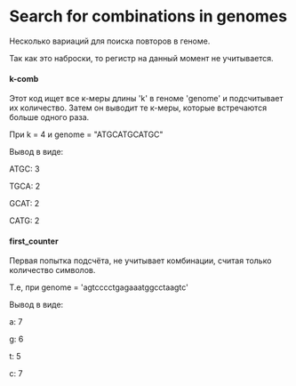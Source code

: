 # Search for combinations in genomes

Несколько вариаций для поиска повторов в геноме. 

Так как это наброски, то регистр на данный момент не учитывается. 

#### k-comb
Этот код ищет все к-меры длины 'k' в геноме 'genome' и подсчитывает их количество. 
Затем он выводит те к-меры, которые встречаются больше одного раза.

При k = 4 и genome = "ATGCATGCATGC"

Вывод в виде:

ATGC: 3

TGCA: 2

GCAT: 2

CATG: 2


#### first_counter
Первая попытка подсчёта, не учитывает комбинации, считая только количество символов.

Т.е, при genome = 'agtcccctgagaaatggcctaagtc'

Вывод в виде:

a: 7

g: 6

t: 5

c: 7

